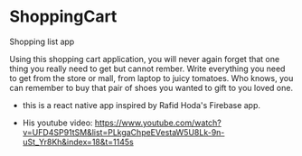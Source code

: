 # ShoppingCart
Shopping list app

Using this shopping cart application, you will never again forget that one thing you really need to get
but cannot rember.
Write everything you need to get from the store or mall, from laptop to juicy tomatoes.
Who knows, you can remember to buy that pair of shoes you wanted to gift to you loved one.

* this is a react native app inspired by Rafid Hoda's Firebase app.

* His youtube video: https://www.youtube.com/watch?v=UFD4SP91tSM&list=PLkgaChpeEVestaW5U8Lk-9n-uSt_Yr8Kh&index=18&t=1145s 




